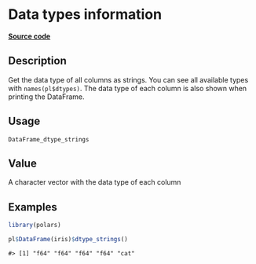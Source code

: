 
# Data types information

[**Source code**](https://github.com/pola-rs/r-polars/tree/53c7d964901ed4a019998e89aff8c6d44691d793/R/#L)

## Description

Get the data type of all columns as strings. You can see all available
types with <code>names(pl$dtypes)</code>. The data type of each column
is also shown when printing the DataFrame.

## Usage

<pre><code class='language-R'>DataFrame_dtype_strings
</code></pre>

## Value

A character vector with the data type of each column

## Examples

``` r
library(polars)

pl$DataFrame(iris)$dtype_strings()
```

    #> [1] "f64" "f64" "f64" "f64" "cat"
